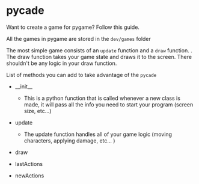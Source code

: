# pycade

Want to create a game for pygame? Follow this guide.

All the games in pygame are stored in the `dev/games` folder

The most simple game consists of an `update` function and a `draw` function.
. The draw function takes your game state and draws it to the screen. There shouldn't be any logic in your draw function.

List of methods you can add to take advantage of the `pycade`

- \_\_init\_\_

  - This is a python function that is called whenever a new class is made, it will pass all the info you need to start your program (screen size, etc...)

- update
  - The update function handles all of your game logic (moving characters, applying damage, etc... )
- draw

- lastActions

- newActions
